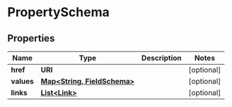 

# PropertySchema


## Properties

Name | Type | Description | Notes
------------ | ------------- | ------------- | -------------
**href** | **URI** |  |  [optional]
**values** | [**Map&lt;String, FieldSchema&gt;**](FieldSchema.md) |  |  [optional]
**links** | [**List&lt;Link&gt;**](Link.md) |  |  [optional]



